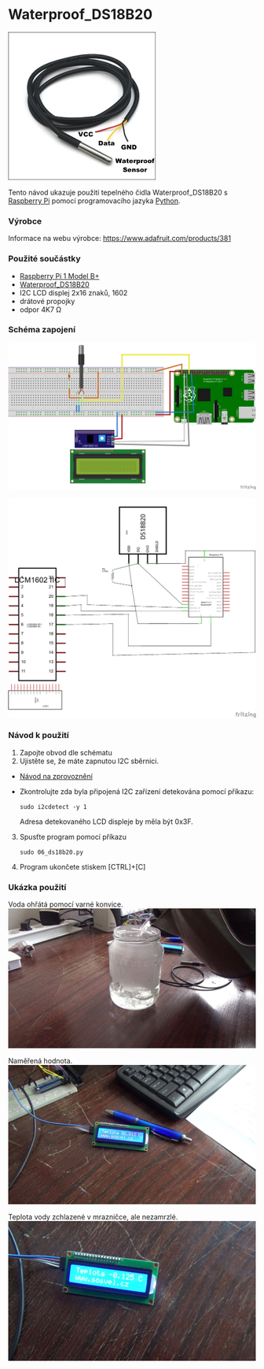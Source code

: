 # Waterproof_DS18B20

<img src="https://github.com/HellTech/NAG_IoE_2016/blob/master/30_HellTech_1602_1/06_Waterproof_DS18B20/image/ds18b20waterproof.jpg" alt="Waterproof_DS18B20" width="300" style="width:300px;" />

Tento návod ukazuje použití tepelného čidla Waterproof_DS18B20 s [Raspberry Pi](https://www.raspberrypi.org/) pomocí programovacího jazyka [Python](https://www.python.org/).

### Výrobce
Informace na webu výrobce: https://www.adafruit.com/products/381

### Použité součástky
- [Raspberry Pi 1 Model B+](https://www.raspberrypi.org/products/model-b-plus/)
- [Waterproof_DS18B20](https://www.adafruit.com/products/381)
- I2C LCD displej 2x16 znaků, 1602
- drátové propojky
- odpor 4K7 Ω

### Schéma zapojení

![Schema1](https://github.com/HellTech/NAG_IoE_2016/blob/master/30_HellTech_1602_1/06_Waterproof_DS18B20/06_deska.png)

![Schema2](https://github.com/HellTech/NAG_IoE_2016/blob/master/30_HellTech_1602_1/06_Waterproof_DS18B20/06_schem.png)

### Návod k použití
1. Zapojte obvod dle schématu
2. Ujistěte se, že máte zapnutou I2C sběrnici. 
 * [Návod na zprovoznění](https://github.com/HellTech/NAG_IoE_2016/tree/master/30_HellTech_1601_1/01_lcd_displej)
 * Zkontrolujte zda byla připojená I2C zařízení detekována pomocí příkazu:

   ```
   sudo i2cdetect -y 1
   ```
   Adresa detekovaného LCD displeje by měla být 0x3F.
3. Spusťte program pomocí příkazu

   ```
   sudo 06_ds18b20.py
   ```
4. Program ukončete stiskem [CTRL]+[C]

### Ukázka použití

Voda ohřátá pomocí varné konvice.
![preview1](https://github.com/HellTech/NAG_IoE_2016/blob/master/30_HellTech_1602_1/06_Waterproof_DS18B20/image/preview1.jpg)

Naměřená hodnota.
![preview2](https://github.com/HellTech/NAG_IoE_2016/blob/master/30_HellTech_1602_1/06_Waterproof_DS18B20/image/preview2.jpg)

Teplota vody zchlazené v mrazničce, ale nezamrzlé.
![preview3](https://github.com/HellTech/NAG_IoE_2016/blob/master/30_HellTech_1602_1/06_Waterproof_DS18B20/image/preview3.jpg)

